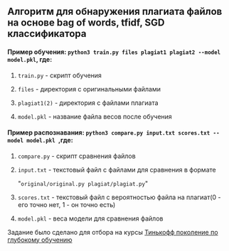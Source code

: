 ## Алгоритм для обнаружения плагиата файлов на основе bag of words, tfidf, SGD классификатора

#### Пример обучения: `python3 train.py files plagiat1 plagiat2 --model model.pkl`, где:

1. `train.py` - скрипт обучения

2. `files` - директория с оригинальными файлами

3. `plagiat1(2)` - директория с файлами плагиата

4. `model.pkl` - название файла весов после обучения



#### Пример распознавания: `python3 compare.py input.txt scores.txt --model model.pkl `,где:

1. `compare.py` - скрипт сравнения файлов

2. `input.txt` - текстовый файл с файлами для сравнения в формате 

   "`original/original.py plagiat/plagiat.py`"

3. `scores.txt` - текстовый файл с вероятностью файла на плагиат(0 - его точно нет, 1 - он точно есть)

4. `model.pkl` - веса модели для сравнения файлов




Задание было сделано для отбора на курсы <ins>Тинькофф поколение по глубокому обучению</ins>





